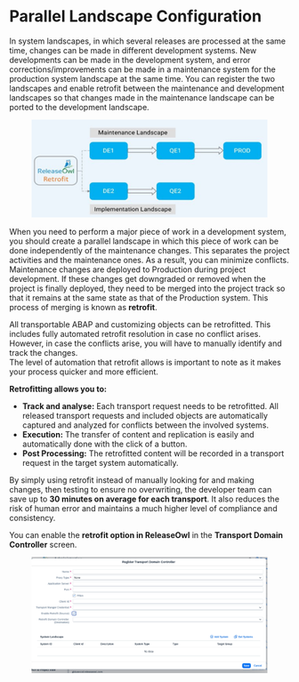 # Parallel Landscape Configuration

In system landscapes, in which several releases are processed at the same time, changes can be made in different development systems. New developments can be made in the development system, and error corrections/improvements can be made in a maintenance system for the production system landscape at the same time. You can register the two landscapes and enable retrofit between the maintenance and development landscapes so that changes made in the maintenance landscape can be ported to the development landscape.

<figure><img src="../../.gitbook/assets/image (1187).png" alt=""><figcaption></figcaption></figure>

When you need to perform a major piece of work in a development system, you should create a parallel landscape in which this piece of work can be done independently of the maintenance changes. This separates the project activities and the maintenance ones. As a result, you can minimize conflicts.\
Maintenance changes are deployed to Production during project development. If these changes get downgraded or removed when the project is finally deployed, they need to be merged into the project track so that it remains at the same state as that of the Production system. This process of merging is known as **retrofit**.

All transportable ABAP and customizing objects can be retrofitted. This includes fully automated retrofit resolution in case no conflict arises. However, in case the conflicts arise, you will have to manually identify and track the changes.\
The level of automation that retrofit allows is important to note as it makes your process quicker and more efficient.

**Retrofitting allows you to:**

* **Track and analyse:** Each transport request needs to be retrofitted. All released transport requests and included objects are automatically captured and analyzed for conflicts between the involved systems.
* **Execution:** The transfer of content and replication is easily and automatically done with the click of a button.
* **Post Processing:** The retrofitted content will be recorded in a transport request in the target system automatically.

By simply using retrofit instead of manually looking for and making changes, then testing to ensure no overwriting, the developer team can save up to **30 minutes on average for each transport**. It also reduces the risk of human error and maintains a much higher level of compliance and consistency.

You can enable the **retrofit option in ReleaseOwl** in the **Transport Domain Controller** screen.

<figure><img src="../../.gitbook/assets/image (2) (1) (1) (1) (1) (1) (1) (1) (1) (1) (1) (1).png" alt=""><figcaption></figcaption></figure>
